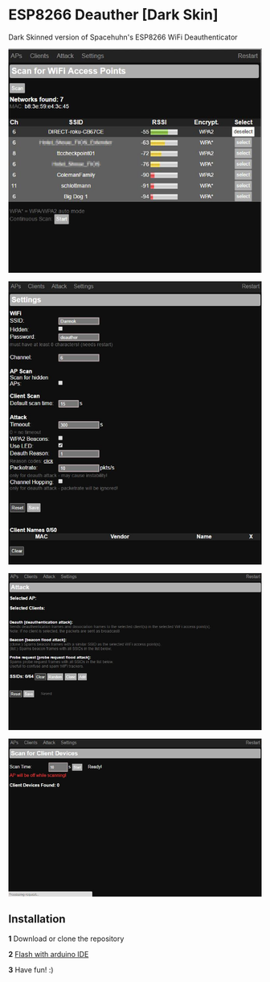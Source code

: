 # ESP8266 Deauther [Dark Skin]
Dark Skinned version of Spacehuhn's ESP8266 WiFi Deauthenticator

![Dark Index Page](https://github.com/SaltyViper/esp8266_deauther/blob/dark/screenshots/dark_scan.JPG?raw=true)

![Dark Settings Page](https://github.com/SaltyViper/esp8266_deauther/blob/dark/screenshots/settings_dark.JPG?raw=true)

![Dark Attack Page](https://github.com/SaltyViper/esp8266_deauther/blob/dark/screenshots/dark_attack.JPG?raw=true)


![Dark Client Page](https://github.com/SaltyViper/esp8266_deauther/blob/dark/screenshots/dark_client.jpg?raw=true)


## Installation

**1** Download or clone the repository

**2** [Flash with arduino IDE](https://github.com/spacehuhn/esp8266_deauther#compiling-the-source-with-arduino)
 
**3** Have fun! :)
